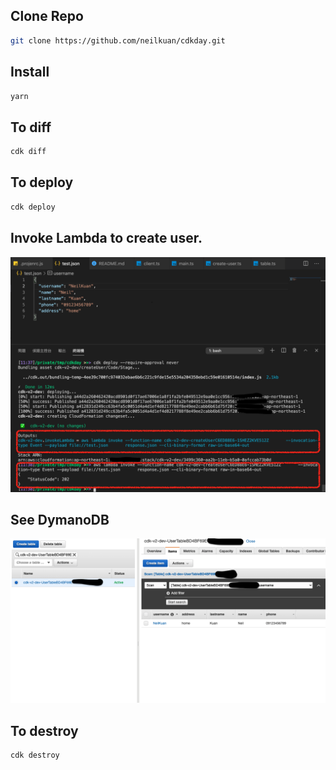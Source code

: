 ## Clone Repo
```bash
git clone https://github.com/neilkuan/cdkday.git
```

## Install
```bash
yarn
```

## To diff
```bash
cdk diff
```

## To deploy
```bash
cdk deploy
```


## Invoke Lambda to create user.
![](./images/2.png)

## See DymanoDB
![](./images/1.png)


## To destroy
```bash
cdk destroy
```
